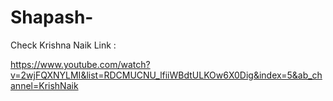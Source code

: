 # Shapash-

Check Krishna Naik Link :

https://www.youtube.com/watch?v=2wjFQXNYLMI&list=RDCMUCNU_lfiiWBdtULKOw6X0Dig&index=5&ab_channel=KrishNaik